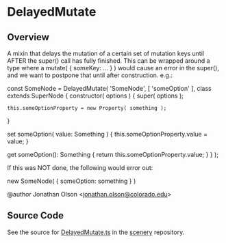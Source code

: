 # DelayedMutate

## Overview

A mixin that delays the mutation of a certain set of mutation keys until AFTER the super() call has fully finished.
This can be wrapped around a type where a mutate( { someKey: ... } ) would cause an error in the super(), and we
want to postpone that until after construction. e.g.:

const SomeNode = DelayedMutate( 'SomeNode', [ 'someOption' ], class extends SuperNode {
  constructor( options ) {
    super( options );

    this.someOptionProperty = new Property( something );
  }

  set someOption( value: Something ) {
    this.someOptionProperty.value = value;
  }

  get someOption(): Something {
    return this.someOptionProperty.value;
  }
} );

If this was NOT done, the following would error out:

new SomeNode( { someOption: something } )

@author Jonathan Olson &lt;jonathan.olson@colorado.edu&gt;



## Source Code

See the source for [DelayedMutate.ts](https://github.com/phetsims/scenery/blob/main/js/util/DelayedMutate.ts) in the [scenery](https://github.com/phetsims/scenery) repository.
